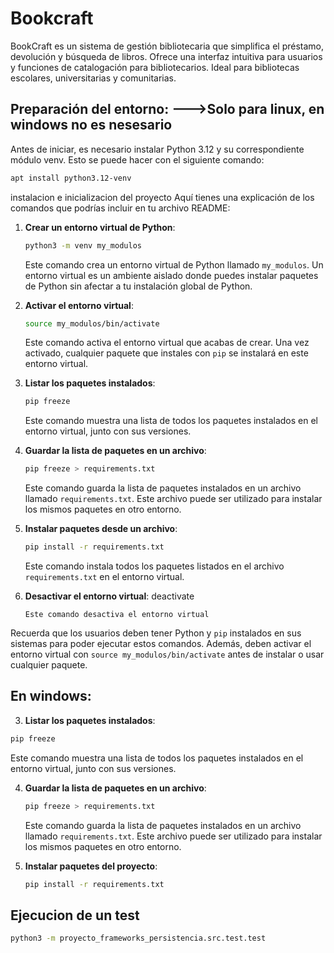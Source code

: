 # Bookcraft
BookCraft es un sistema de gestión bibliotecaria que simplifica el préstamo, devolución y búsqueda de libros. Ofrece una interfaz intuitiva para usuarios y funciones de catalogación para bibliotecarios. Ideal para bibliotecas escolares, universitarias y comunitarias.
## Preparación del entorno: --->Solo para linux, en windows no es nesesario

Antes de iniciar, es necesario instalar Python 3.12 y su correspondiente módulo venv. Esto se puede hacer con el siguiente comando:

```bash
apt install python3.12-venv
```

instalacion e inicializacion del proyecto 
Aquí tienes una explicación de los comandos que podrías incluir en tu archivo README:

1. **Crear un entorno virtual de Python**:
   ```bash
   python3 -m venv my_modulos
   ```
   Este comando crea un entorno virtual de Python llamado `my_modulos`. Un entorno virtual es un ambiente aislado donde puedes instalar paquetes de Python sin afectar a tu instalación global de Python.

2. **Activar el entorno virtual**:
   ```bash
   source my_modulos/bin/activate
   ```
   Este comando activa el entorno virtual que acabas de crear. Una vez activado, cualquier paquete que instales con `pip` se instalará en este entorno virtual.

3. **Listar los paquetes instalados**:
   ```bash
   pip freeze
   ```
   Este comando muestra una lista de todos los paquetes instalados en el entorno virtual, junto con sus versiones.

4. **Guardar la lista de paquetes en un archivo**:
   ```bash
   pip freeze > requirements.txt
   ```
   Este comando guarda la lista de paquetes instalados en un archivo llamado `requirements.txt`. Este archivo puede ser utilizado para instalar los mismos paquetes en otro entorno.

5. **Instalar paquetes desde un archivo**:
   ```bash
   pip install -r requirements.txt
   ```
   Este comando instala todos los paquetes listados en el archivo `requirements.txt` en el entorno virtual.
6. **Desactivar el entorno virtual**:
   deactivate
   ```
   Este comando desactiva el entorno virtual

Recuerda que los usuarios deben tener Python y `pip` instalados en sus sistemas para poder ejecutar estos comandos. Además, deben activar el entorno virtual con `source my_modulos/bin/activate` antes de instalar o usar cualquier paquete.
## En windows:
   3. **Listar los paquetes instalados**:
   ```bash
   pip freeze
   ```
   Este comando muestra una lista de todos los paquetes instalados en el entorno virtual, junto con sus versiones.

   4. **Guardar la lista de paquetes en un archivo**:
      ```bash
      pip freeze > requirements.txt
      ```
      Este comando guarda la lista de paquetes instalados en un archivo llamado `requirements.txt`. Este archivo puede ser utilizado para instalar los mismos paquetes en otro entorno.

   5. **Instalar paquetes del proyecto**:
      ```bash
      pip install -r requirements.txt
      ```

## Ejecucion de un test 
   ```bash
   python3 -m proyecto_frameworks_persistencia.src.test.test
   ```